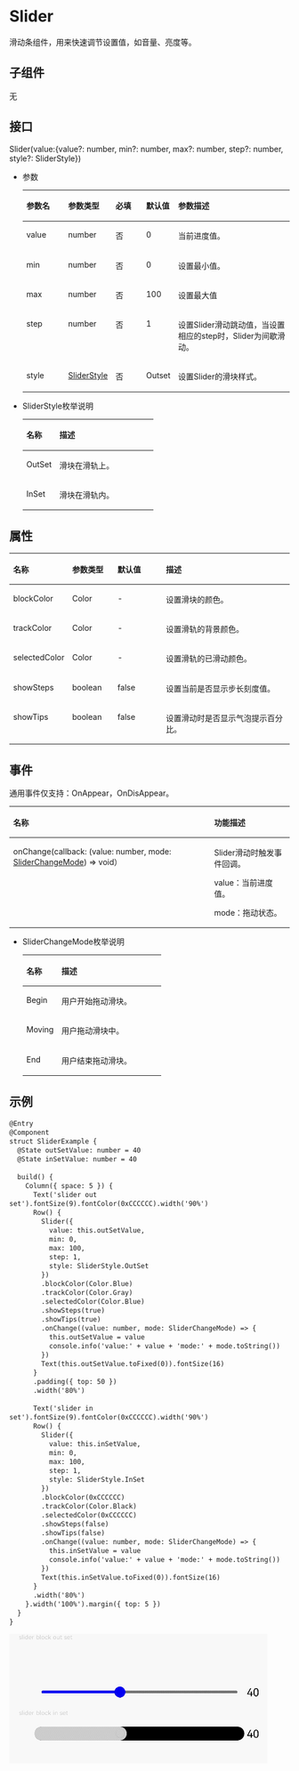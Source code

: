 # Slider<a name="ZH-CN_TOPIC_0000001196785701"></a>

滑动条组件，用来快速调节设置值，如音量、亮度等。

## 子组件<a name="section53281531154915"></a>

无

## 接口<a name="section1989913519718"></a>

Slider\(value:\{value?: number, min?: number, max?: number, step?: number, style?: SliderStyle\}\)

-   参数

    <a name="table1392916196212"></a>
    <table><thead align="left"><tr id="row19306191218"><th class="cellrowborder" valign="top" width="16.11%" id="mcps1.1.6.1.1"><p id="p199307193217"><a name="p199307193217"></a><a name="p199307193217"></a>参数名</p>
    </th>
    <th class="cellrowborder" valign="top" width="14.01%" id="mcps1.1.6.1.2"><p id="p119302191128"><a name="p119302191128"></a><a name="p119302191128"></a>参数类型</p>
    </th>
    <th class="cellrowborder" valign="top" width="11.99%" id="mcps1.1.6.1.3"><p id="p7930141911211"><a name="p7930141911211"></a><a name="p7930141911211"></a>必填</p>
    </th>
    <th class="cellrowborder" valign="top" width="11.709999999999999%" id="mcps1.1.6.1.4"><p id="p1393020194219"><a name="p1393020194219"></a><a name="p1393020194219"></a>默认值</p>
    </th>
    <th class="cellrowborder" valign="top" width="46.18%" id="mcps1.1.6.1.5"><p id="p693061912210"><a name="p693061912210"></a><a name="p693061912210"></a>参数描述</p>
    </th>
    </tr>
    </thead>
    <tbody><tr id="row1093021911217"><td class="cellrowborder" valign="top" width="16.11%" headers="mcps1.1.6.1.1 "><p id="p119307198218"><a name="p119307198218"></a><a name="p119307198218"></a>value</p>
    </td>
    <td class="cellrowborder" valign="top" width="14.01%" headers="mcps1.1.6.1.2 "><p id="p129301719828"><a name="p129301719828"></a><a name="p129301719828"></a>number</p>
    </td>
    <td class="cellrowborder" valign="top" width="11.99%" headers="mcps1.1.6.1.3 "><p id="p893091913213"><a name="p893091913213"></a><a name="p893091913213"></a>否</p>
    </td>
    <td class="cellrowborder" valign="top" width="11.709999999999999%" headers="mcps1.1.6.1.4 "><p id="p421641117507"><a name="p421641117507"></a><a name="p421641117507"></a>0</p>
    </td>
    <td class="cellrowborder" valign="top" width="46.18%" headers="mcps1.1.6.1.5 "><p id="p693016198212"><a name="p693016198212"></a><a name="p693016198212"></a>当前进度值。</p>
    </td>
    </tr>
    <tr id="row199301191726"><td class="cellrowborder" valign="top" width="16.11%" headers="mcps1.1.6.1.1 "><p id="p0930419923"><a name="p0930419923"></a><a name="p0930419923"></a>min</p>
    </td>
    <td class="cellrowborder" valign="top" width="14.01%" headers="mcps1.1.6.1.2 "><p id="p1993071918217"><a name="p1993071918217"></a><a name="p1993071918217"></a>number</p>
    </td>
    <td class="cellrowborder" valign="top" width="11.99%" headers="mcps1.1.6.1.3 "><p id="p29309191029"><a name="p29309191029"></a><a name="p29309191029"></a>否</p>
    </td>
    <td class="cellrowborder" valign="top" width="11.709999999999999%" headers="mcps1.1.6.1.4 "><p id="p393019193220"><a name="p393019193220"></a><a name="p393019193220"></a>0</p>
    </td>
    <td class="cellrowborder" valign="top" width="46.18%" headers="mcps1.1.6.1.5 "><p id="p793001918220"><a name="p793001918220"></a><a name="p793001918220"></a>设置最小值。</p>
    </td>
    </tr>
    <tr id="row1272345516214"><td class="cellrowborder" valign="top" width="16.11%" headers="mcps1.1.6.1.1 "><p id="p12723105511214"><a name="p12723105511214"></a><a name="p12723105511214"></a>max</p>
    </td>
    <td class="cellrowborder" valign="top" width="14.01%" headers="mcps1.1.6.1.2 "><p id="p172345511213"><a name="p172345511213"></a><a name="p172345511213"></a>number</p>
    </td>
    <td class="cellrowborder" valign="top" width="11.99%" headers="mcps1.1.6.1.3 "><p id="p672316554211"><a name="p672316554211"></a><a name="p672316554211"></a>否</p>
    </td>
    <td class="cellrowborder" valign="top" width="11.709999999999999%" headers="mcps1.1.6.1.4 "><p id="p187241455022"><a name="p187241455022"></a><a name="p187241455022"></a>100</p>
    </td>
    <td class="cellrowborder" valign="top" width="46.18%" headers="mcps1.1.6.1.5 "><p id="p1472495511213"><a name="p1472495511213"></a><a name="p1472495511213"></a>设置最大值</p>
    </td>
    </tr>
    <tr id="row727120511728"><td class="cellrowborder" valign="top" width="16.11%" headers="mcps1.1.6.1.1 "><p id="p1327110515216"><a name="p1327110515216"></a><a name="p1327110515216"></a>step</p>
    </td>
    <td class="cellrowborder" valign="top" width="14.01%" headers="mcps1.1.6.1.2 "><p id="p9271125114215"><a name="p9271125114215"></a><a name="p9271125114215"></a>number</p>
    </td>
    <td class="cellrowborder" valign="top" width="11.99%" headers="mcps1.1.6.1.3 "><p id="p152711751328"><a name="p152711751328"></a><a name="p152711751328"></a>否</p>
    </td>
    <td class="cellrowborder" valign="top" width="11.709999999999999%" headers="mcps1.1.6.1.4 "><p id="p72711251121"><a name="p72711251121"></a><a name="p72711251121"></a>1</p>
    </td>
    <td class="cellrowborder" valign="top" width="46.18%" headers="mcps1.1.6.1.5 "><p id="p11271195118217"><a name="p11271195118217"></a><a name="p11271195118217"></a>设置Slider滑动跳动值，当设置相应的step时，Slider为间歇滑动。</p>
    </td>
    </tr>
    <tr id="row153190591429"><td class="cellrowborder" valign="top" width="16.11%" headers="mcps1.1.6.1.1 "><p id="p14319459729"><a name="p14319459729"></a><a name="p14319459729"></a>style</p>
    </td>
    <td class="cellrowborder" valign="top" width="14.01%" headers="mcps1.1.6.1.2 "><p id="p1131911595213"><a name="p1131911595213"></a><a name="p1131911595213"></a><a href="#li1754841215312">SliderStyle</a></p>
    </td>
    <td class="cellrowborder" valign="top" width="11.99%" headers="mcps1.1.6.1.3 "><p id="p23195591625"><a name="p23195591625"></a><a name="p23195591625"></a>否</p>
    </td>
    <td class="cellrowborder" valign="top" width="11.709999999999999%" headers="mcps1.1.6.1.4 "><p id="p1031915594211"><a name="p1031915594211"></a><a name="p1031915594211"></a>Outset</p>
    </td>
    <td class="cellrowborder" valign="top" width="46.18%" headers="mcps1.1.6.1.5 "><p id="p14319959825"><a name="p14319959825"></a><a name="p14319959825"></a>设置Slider的滑块样式。</p>
    </td>
    </tr>
    </tbody>
    </table>

-   <a name="li1754841215312"></a>SliderStyle枚举说明

    <a name="table3452114216394"></a>
    <table><thead align="left"><tr id="row245219426397"><th class="cellrowborder" valign="top" width="25.2%" id="mcps1.1.3.1.1"><p id="p545244283914"><a name="p545244283914"></a><a name="p545244283914"></a>名称</p>
    </th>
    <th class="cellrowborder" valign="top" width="74.8%" id="mcps1.1.3.1.2"><p id="p2452114203917"><a name="p2452114203917"></a><a name="p2452114203917"></a>描述</p>
    </th>
    </tr>
    </thead>
    <tbody><tr id="row6452144218390"><td class="cellrowborder" valign="top" width="25.2%" headers="mcps1.1.3.1.1 "><p id="p34529427398"><a name="p34529427398"></a><a name="p34529427398"></a>OutSet</p>
    </td>
    <td class="cellrowborder" valign="top" width="74.8%" headers="mcps1.1.3.1.2 "><p id="p1245211421393"><a name="p1245211421393"></a><a name="p1245211421393"></a>滑块在滑轨上。</p>
    </td>
    </tr>
    <tr id="row12452184217398"><td class="cellrowborder" valign="top" width="25.2%" headers="mcps1.1.3.1.1 "><p id="p54523425398"><a name="p54523425398"></a><a name="p54523425398"></a>InSet</p>
    </td>
    <td class="cellrowborder" valign="top" width="74.8%" headers="mcps1.1.3.1.2 "><p id="p745215426391"><a name="p745215426391"></a><a name="p745215426391"></a>滑块在滑轨内。</p>
    </td>
    </tr>
    </tbody>
    </table>


## 属性<a name="section18430105671014"></a>

<a name="table181736291110"></a>
<table><thead align="left"><tr id="row1117442161117"><th class="cellrowborder" valign="top" width="18.72%" id="mcps1.1.5.1.1"><p id="p2017411217117"><a name="p2017411217117"></a><a name="p2017411217117"></a>名称</p>
</th>
<th class="cellrowborder" valign="top" width="16.33%" id="mcps1.1.5.1.2"><p id="p1517432171118"><a name="p1517432171118"></a><a name="p1517432171118"></a>参数类型</p>
</th>
<th class="cellrowborder" valign="top" width="17.62%" id="mcps1.1.5.1.3"><p id="p11174326110"><a name="p11174326110"></a><a name="p11174326110"></a>默认值</p>
</th>
<th class="cellrowborder" valign="top" width="47.33%" id="mcps1.1.5.1.4"><p id="p20174826118"><a name="p20174826118"></a><a name="p20174826118"></a>描述</p>
</th>
</tr>
</thead>
<tbody><tr id="row1007mcpsimp"><td class="cellrowborder" valign="top" width="18.72%" headers="mcps1.1.5.1.1 "><p id="p1009mcpsimp"><a name="p1009mcpsimp"></a><a name="p1009mcpsimp"></a>blockColor</p>
</td>
<td class="cellrowborder" valign="top" width="16.33%" headers="mcps1.1.5.1.2 "><p id="p1011mcpsimp"><a name="p1011mcpsimp"></a><a name="p1011mcpsimp"></a>Color</p>
</td>
<td class="cellrowborder" valign="top" width="17.62%" headers="mcps1.1.5.1.3 "><p id="p1013mcpsimp"><a name="p1013mcpsimp"></a><a name="p1013mcpsimp"></a>-</p>
</td>
<td class="cellrowborder" valign="top" width="47.33%" headers="mcps1.1.5.1.4 "><p id="p218541705511"><a name="p218541705511"></a><a name="p218541705511"></a>设置滑块的颜色。</p>
</td>
</tr>
<tr id="row173321411165311"><td class="cellrowborder" valign="top" width="18.72%" headers="mcps1.1.5.1.1 "><p id="p1332201195316"><a name="p1332201195316"></a><a name="p1332201195316"></a>trackColor</p>
</td>
<td class="cellrowborder" valign="top" width="16.33%" headers="mcps1.1.5.1.2 "><p id="p43327112538"><a name="p43327112538"></a><a name="p43327112538"></a>Color</p>
</td>
<td class="cellrowborder" valign="top" width="17.62%" headers="mcps1.1.5.1.3 "><p id="p193322011185315"><a name="p193322011185315"></a><a name="p193322011185315"></a>-</p>
</td>
<td class="cellrowborder" valign="top" width="47.33%" headers="mcps1.1.5.1.4 "><p id="p68256235554"><a name="p68256235554"></a><a name="p68256235554"></a>设置滑轨的背景颜色。</p>
</td>
</tr>
<tr id="row4821201513537"><td class="cellrowborder" valign="top" width="18.72%" headers="mcps1.1.5.1.1 "><p id="p2822615195315"><a name="p2822615195315"></a><a name="p2822615195315"></a>selectedColor</p>
</td>
<td class="cellrowborder" valign="top" width="16.33%" headers="mcps1.1.5.1.2 "><p id="p198221415155318"><a name="p198221415155318"></a><a name="p198221415155318"></a>Color</p>
</td>
<td class="cellrowborder" valign="top" width="17.62%" headers="mcps1.1.5.1.3 "><p id="p19822191511533"><a name="p19822191511533"></a><a name="p19822191511533"></a>-</p>
</td>
<td class="cellrowborder" valign="top" width="47.33%" headers="mcps1.1.5.1.4 "><p id="p12822151515311"><a name="p12822151515311"></a><a name="p12822151515311"></a>设置滑轨的已滑动颜色。</p>
</td>
</tr>
<tr id="row752815895218"><td class="cellrowborder" valign="top" width="18.72%" headers="mcps1.1.5.1.1 "><p id="p185284589526"><a name="p185284589526"></a><a name="p185284589526"></a>showSteps</p>
</td>
<td class="cellrowborder" valign="top" width="16.33%" headers="mcps1.1.5.1.2 "><p id="p752814585523"><a name="p752814585523"></a><a name="p752814585523"></a>boolean</p>
</td>
<td class="cellrowborder" valign="top" width="17.62%" headers="mcps1.1.5.1.3 "><p id="p452918585527"><a name="p452918585527"></a><a name="p452918585527"></a>false</p>
</td>
<td class="cellrowborder" valign="top" width="47.33%" headers="mcps1.1.5.1.4 "><p id="p16529858195210"><a name="p16529858195210"></a><a name="p16529858195210"></a>设置当前是否显示步长刻度值。</p>
</td>
</tr>
<tr id="row15632175145210"><td class="cellrowborder" valign="top" width="18.72%" headers="mcps1.1.5.1.1 "><p id="p1863395113526"><a name="p1863395113526"></a><a name="p1863395113526"></a>showTips</p>
</td>
<td class="cellrowborder" valign="top" width="16.33%" headers="mcps1.1.5.1.2 "><p id="p10633165175217"><a name="p10633165175217"></a><a name="p10633165175217"></a>boolean</p>
</td>
<td class="cellrowborder" valign="top" width="17.62%" headers="mcps1.1.5.1.3 "><p id="p2633125175210"><a name="p2633125175210"></a><a name="p2633125175210"></a>false</p>
</td>
<td class="cellrowborder" valign="top" width="47.33%" headers="mcps1.1.5.1.4 "><p id="p9634125116523"><a name="p9634125116523"></a><a name="p9634125116523"></a>设置滑动时是否显示气泡提示百分比。</p>
</td>
</tr>
</tbody>
</table>

## 事件<a name="section449664852016"></a>

通用事件仅支持：OnAppear，OnDisAppear。

<a name="table952mcpsimp"></a>
<table><thead align="left"><tr id="row959mcpsimp"><th class="cellrowborder" colspan="2" valign="top" id="mcps1.1.4.1.1"><p id="p963mcpsimp"><a name="p963mcpsimp"></a><a name="p963mcpsimp"></a>名称</p>
</th>
<th class="cellrowborder" valign="top" id="mcps1.1.4.1.2"><p id="p967mcpsimp"><a name="p967mcpsimp"></a><a name="p967mcpsimp"></a>功能描述</p>
</th>
</tr>
</thead>
<tbody><tr id="row163041291058"><td class="cellrowborder" colspan="2" valign="top" headers="mcps1.1.4.1.1 "><p id="p1352619001912"><a name="p1352619001912"></a><a name="p1352619001912"></a>onChange(callback: (value: number, mode: <a href="#li164030311374">SliderChangeMode</a>) =&gt; void）</p>
</td>
<td class="cellrowborder" valign="top" headers="mcps1.1.4.1.2 "><p id="p18583122017217"><a name="p18583122017217"></a><a name="p18583122017217"></a>Slider滑动时触发事件回调。</p>
<p id="p167349586143"><a name="p167349586143"></a><a name="p167349586143"></a>value：当前进度值。</p>
<p id="p971045311329"><a name="p971045311329"></a><a name="p971045311329"></a>mode：拖动状态。</p>
</td>
</tr>
</tbody>
</table>

-   <a name="li164030311374"></a>SliderChangeMode枚举说明

    <a name="table1256714217311"></a>
    <table><thead align="left"><tr id="row356762110317"><th class="cellrowborder" valign="top" width="25.2%" id="mcps1.1.3.1.1"><p id="p1056719211930"><a name="p1056719211930"></a><a name="p1056719211930"></a>名称</p>
    </th>
    <th class="cellrowborder" valign="top" width="74.8%" id="mcps1.1.3.1.2"><p id="p18567221931"><a name="p18567221931"></a><a name="p18567221931"></a>描述</p>
    </th>
    </tr>
    </thead>
    <tbody><tr id="row1356772112319"><td class="cellrowborder" valign="top" width="25.2%" headers="mcps1.1.3.1.1 "><p id="p756720210315"><a name="p756720210315"></a><a name="p756720210315"></a>Begin</p>
    </td>
    <td class="cellrowborder" valign="top" width="74.8%" headers="mcps1.1.3.1.2 "><p id="p3567142116311"><a name="p3567142116311"></a><a name="p3567142116311"></a>用户开始拖动滑块。</p>
    </td>
    </tr>
    <tr id="row14567102116319"><td class="cellrowborder" valign="top" width="25.2%" headers="mcps1.1.3.1.1 "><p id="p1156732110311"><a name="p1156732110311"></a><a name="p1156732110311"></a>Moving</p>
    </td>
    <td class="cellrowborder" valign="top" width="74.8%" headers="mcps1.1.3.1.2 "><p id="p356716211030"><a name="p356716211030"></a><a name="p356716211030"></a>用户拖动滑块中。</p>
    </td>
    </tr>
    <tr id="row9452134213392"><td class="cellrowborder" valign="top" width="25.2%" headers="mcps1.1.3.1.1 "><p id="p510719111403"><a name="p510719111403"></a><a name="p510719111403"></a>End</p>
    </td>
    <td class="cellrowborder" valign="top" width="74.8%" headers="mcps1.1.3.1.2 "><p id="p154533425394"><a name="p154533425394"></a><a name="p154533425394"></a>用户结束拖动滑块。</p>
    </td>
    </tr>
    </tbody>
    </table>


## 示例<a name="section13800193662114"></a>

```
@Entry
@Component
struct SliderExample {
  @State outSetValue: number = 40
  @State inSetValue: number = 40

  build() {
    Column({ space: 5 }) {
      Text('slider out set').fontSize(9).fontColor(0xCCCCCC).width('90%')
      Row() {
        Slider({
          value: this.outSetValue,
          min: 0,
          max: 100,
          step: 1,
          style: SliderStyle.OutSet
        })
        .blockColor(Color.Blue)
        .trackColor(Color.Gray)
        .selectedColor(Color.Blue)
        .showSteps(true)
        .showTips(true)
        .onChange((value: number, mode: SliderChangeMode) => {
          this.outSetValue = value
          console.info('value:' + value + 'mode:' + mode.toString())
        })
        Text(this.outSetValue.toFixed(0)).fontSize(16)
      }
      .padding({ top: 50 })
      .width('80%')

      Text('slider in set').fontSize(9).fontColor(0xCCCCCC).width('90%')
      Row() {
        Slider({
          value: this.inSetValue,
          min: 0,
          max: 100,
          step: 1,
          style: SliderStyle.InSet
        })
        .blockColor(0xCCCCCC)
        .trackColor(Color.Black)
        .selectedColor(0xCCCCCC)
        .showSteps(false)
        .showTips(false)
        .onChange((value: number, mode: SliderChangeMode) => {
          this.inSetValue = value
          console.info('value:' + value + 'mode:' + mode.toString())
        })
        Text(this.inSetValue.toFixed(0)).fontSize(16)
      }
      .width('80%')
    }.width('100%').margin({ top: 5 })
  }
}
```

![](figures/sider.gif)

